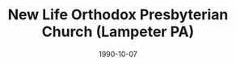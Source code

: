 ---
date: &id001 1990-10-07
end_date: null
location:
  address: null
  city: Lampeter
  state: PA
minister:
- end: 1993-01-01
  name: Laurence Vail
  start: 1990-10-07
  type: pastor
- end: 1996-01-01
  name: James Day
  start: 1993-01-01
  type: pastor
ministers:
- Laurence Vail
- James Day
name: New Life Orthodox Presbyterian Church
names: null
origination_date: *id001
raw_data: "PA Lampeter\n\nNew Life Orthodox Presbyterian Church  (October 7, 1990\u2013\
  February 2, 2008)\nPastors: Laurence Vail, 1990\u201393\nJames Day, 1993\u201396"
received_from: null
states:
- PA
status:
  active: false
  end_date: 2008-02-02
  reason: null
  received_from: null
  withdrawal_to: null
title: New Life Orthodox Presbyterian Church (Lampeter PA)

---